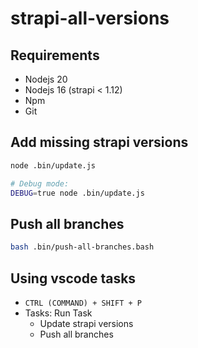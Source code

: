 # strapi-all-versions

## Requirements
- Nodejs 20
- Nodejs 16 (strapi < 1.12)
- Npm
- Git

## Add missing strapi versions

```bash
node .bin/update.js

# Debug mode:
DEBUG=true node .bin/update.js
```

## Push all branches

```bash
bash .bin/push-all-branches.bash
```

## Using vscode tasks

- `CTRL (COMMAND) + SHIFT + P`
- Tasks: Run Task
  - Update strapi versions
  - Push all branches
